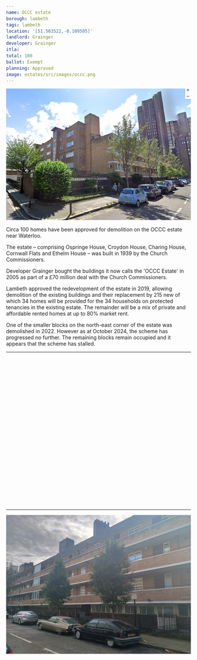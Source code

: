 ```yaml
---
name: OCCC estate 
borough: lambeth
tags: lambeth
location: '[51.503522,-0.109505]'
landlord: Grainger
developer: Grainger
itla: 
total: 100
ballot: Exempt
planning: Approved
image: estates/src/images/occc.png
---
```

![OCCC estate image](src/images/occc.png)

Circa 100 homes have been approved for demolition on the OCCC estate near Waterloo.

The estate – comprising Ospringe House, Croydon House, Charing House, Cornwall Flats and Ethelm House – was built in 1939 by the Church Commissioners.
  
Developer Grainger bought the buildings it now calls the 'OCCC Estate' in 2005 as part of a £70 million deal with the Church Commissioners.

Lambeth approved the redevelopment of the estate in 2019, allowing demolition of the existing buildings and their replacement by 215 new of which 34 homes will be provided for the 34 households on protected tenancies in the existing estate. The remainder will be a mix of private and affordable rented homes at up to 80% market rent.  

One of the smaller blocks on the north-east corner of the estate was demolished in 2022. However as at October 2024, the scheme has progressed no further. The remaining blocks remain occupied and it appears that the scheme has stalled.

---

<!------------THE CODE BELOW RENDERS THE MAP - DO NOT EDIT! ---------------------------->

<div id="map" style="width: 100%; height: 400px;"></div>

<script>
  var map = L.map('map').setView({{ location }}, 13);
  L.tileLayer('https://tile.openstreetmap.org/{z}/{x}/{y}.png', {
  maxZoom: 19,
attribution: '&copy; <a href="http://www.openstreetmap.org/copyright">OpenStreetMap</a>'
}).addTo(map);
var circle = L.circle({{ location }}, {
    color: 'red',
    fillColor: '#f03',
    fillOpacity: 0.5,
    radius: 500
}).addTo(map);
</script>

---

![OCCC estate image](src/images/occcestate.jpg)
